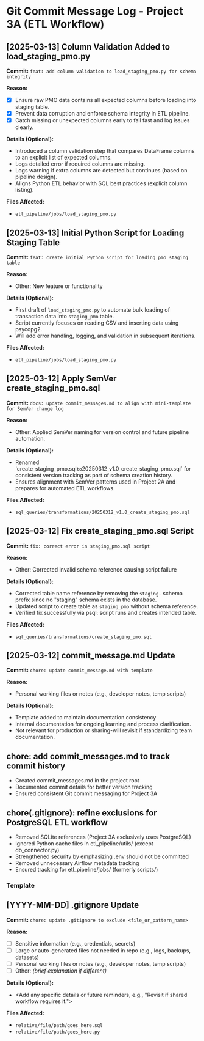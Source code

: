 # Git Commit Message Log - Project 3A (ETL Workflow)

## [2025-03-13] Column Validation Added to load_staging_pmo.py

**Commit:** `feat: add column validation to load_staging_pmo.py for schema integrity`

**Reason:**  
- [x] Ensure raw PMO data contains all expected columns before loading into staging table.
- [x] Prevent data corruption and enforce schema integrity in ETL pipeline.
- [x] Catch missing or unexpected columns early to fail fast and log issues clearly.

**Details (Optional):**  
- Introduced a column validation step that compares DataFrame columns to an explicit list of expected columns.
- Logs detailed error if required columns are missing.
- Logs warning if extra columns are detected but continues (based on pipeline design).
- Aligns Python ETL behavior with SQL best practices (explicit column listing).

**Files Affected:**
- `etl_pipeline/jobs/load_staging_pmo.py`


## [2025-03-13] Initial Python Script for Loading Staging Table

**Commit:** `feat: create initial Python script for loading pmo staging table`

**Reason:**  
- Other: New feature or functionality

**Details (Optional):**  
- First draft of `load_staging_pmo.py` to automate bulk loading of transaction data into `staging_pmo` table.
- Script currently focuses on reading CSV and inserting data using psycopg2.
- Will add error handling, logging, and validation in subsequent iterations.

**Files Affected:**
- `etl_pipeline/jobs/load_staging_pmo.py`


## [2025-03-12] Apply SemVer create_staging_pmo.sql

**Commit:** `docs: update commit_messages.md to align with mini-template for SemVer change log`

**Reason:**  
- Other: Applied SemVer naming for version control and future pipeline automation.

**Details (Optional):**  
- Renamed 'create_staging_pmo.sql` to `20250312_v1.0_create_staging_pmo.sql` for consistent version tracking as part of schema creation history.
- Ensures alignment with SemVer patterns used in Project 2A and prepares for automated ETL workflows.

**Files Affected:**
- `sql_queries/transformations/20250312_v1.0_create_staging_pmo.sql`



## [2025-03-12] Fix create_staging_pmo.sql Script

**Commit:** `fix: correct error in staging_pmo.sql script`

**Reason:**  
- Other: Corrected invalid schema reference causing script failure

**Details (Optional):**  
- Corrected table name reference by removing the `staging.` schema prefix since no "staging" schema exists in the database.
- Updated script to create table as `staging_pmo` without schema reference.
- Verified fix successfully via psql: script runs and creates intended table.

**Files Affected:**
- `sql_queries/transformations/create_staging_pmo.sql`


## [2025-03-12] commit_message.md Update

**Commit:** `chore: update commit_message.md with template`

**Reason:**  
- Personal working files or notes (e.g., developer notes, temp scripts)


**Details (Optional):**  
- Template added to maintain documentation consistency
- Internal documentation for ongoing learning and process clarification.
- Not relevant for production or sharing-will revisit if standardizing team documentation.

## chore: add commit_messages.md to track commit history  

- Created commit_messages.md in the project root  
- Documented commit details for better version tracking  
- Ensured consistent Git commit messaging for Project 3A  


## chore(.gitignore): refine exclusions for PostgreSQL ETL workflow
- Removed SQLite references (Project 3A exclusively uses PostgreSQL)
- Ignored Python cache files in etl_pipeline/utils/ (except db_connector.py)
- Strengthened security by emphasizing .env should not be committed
- Removed unnecessary Airflow metadata tracking
- Ensured tracking for etl_pipeline/jobs/ (formerly scripts/)

### Template

## [YYYY-MM-DD] .gitignore Update

**Commit:** `chore: update .gitignore to exclude <file_or_pattern_name>`

**Reason:**  
- [ ] Sensitive information (e.g., credentials, secrets)
- [ ] Large or auto-generated files not needed in repo (e.g., logs, backups, datasets)
- [ ] Personal working files or notes (e.g., developer notes, temp scripts)
- [ ] Other: _(brief explanation if different)_

**Details (Optional):**  
- <Add any specific details or future reminders, e.g., "Revisit if shared workflow requires it.">

**Files Affected:**
- `relative/file/path/goes_here.sql`
- `relative/file/path/goes_here.py`
